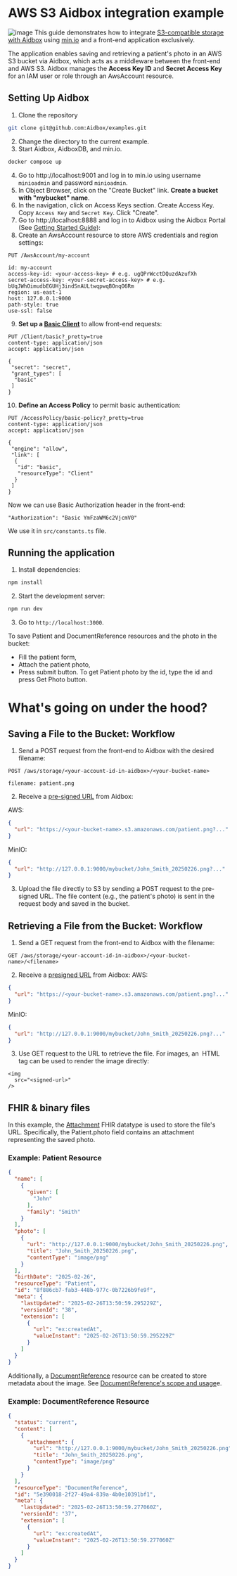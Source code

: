 # AWS S3 Aidbox integration example
![image](https://github.com/user-attachments/assets/fb3026ef-be1f-4ef8-845e-064e463adb0f)
This guide demonstrates how to integrate [S3-compatible storage with Aidbox](https://docs.aidbox.app/storage-1/s3-compatible-storages/aws-s3) using [min.io](https://github.com/minio/minio) and a front-end application exclusively. 

The application enables saving and retrieving a patient's photo in an AWS S3 bucket via Aidbox, which acts as a middleware between the front-end and AWS S3. Aidbox manages the **Access Key ID** and **Secret Access Key** for an IAM user or role through an AwsAccount resource.

## Setting Up Aidbox
1. Clone the repository 
```bash
git clone git@github.com:Aidbox/examples.git 
```
2. Change the directory to the current example.
3. Start Aidbox, AidboxDB, and min.io.
```bash
docker compose up
```
4. Go to http://localhost:9001 and log in to min.io using username `minioadmin` and password `minioadmin`. 
5. In Object Browser, click on the "Create Bucket" link. **Create a bucket with "mybucket" name**.
6. In the navigation, click on Access Keys section. Create Access Key. Copy `Access Key` and `Secret Key`. Click "Create".
7. Go to http://localhost:8888 and log in to Aidbox using the Aidbox Portal (See [Getting Started Guide](https://docs.aidbox.app/getting-started/run-aidbox-locally-with-docker/run-aidbox-locally#id-4.-activate-your-aidbox-instance)):
8. Create an AwsAccount resource to store AWS credentials and region settings:
```http
PUT /AwsAccount/my-account

id: my-account
access-key-id: <your-access-key> # e.g. ugQPrWcctDQuzdAzufXh
secret-access-key: <your-secret-access-key> # e.g. bUqJWhOimudbEGUHj3indSnAULtwqpwqBOnqO6Rm
region: us-east-1
host: 127.0.0.1:9000
path-style: true
use-ssl: false
```
9. **Set up a [Basic Client](https://docs.aidbox.app/modules/security-and-access-control/auth/basic-auth)** to allow front-end requests:
```http
PUT /Client/basic?_pretty=true
content-type: application/json
accept: application/json

{
 "secret": "secret",
 "grant_types": [
  "basic"
 ]
}
```
10. **Define an Access Policy** to permit basic authentication:
```http
PUT /AccessPolicy/basic-policy?_pretty=true
content-type: application/json
accept: application/json

{
 "engine": "allow",
 "link": [
  {
   "id": "basic",
   "resourceType": "Client"
  }
 ]
}
```
Now we can use Basic Authorization header in the front-end:
```
"Authorization": "Basic YmFzaWM6c2VjcmV0"
```
We use it in `src/constants.ts` file.

## Running the application
1. Install dependencies:
```bash
npm install
```
2. Start the development server:
```bash
npm run dev
```
3. Go to `http://localhost:3000`.

To save Patient and DocumentReference resources and the photo in the bucket:
- Fill the patient form,
- Attach the patient photo,
- Press submit button.
To get Patient photo by the id, type the id and press Get Photo button.

# What's going on under the hood?
## Saving a File to the Bucket: Workflow
1. Send a POST request from the front-end to Aidbox with the desired filename:
```http
POST /aws/storage/<your-account-id-in-aidbox>/<your-bucket-name>

filename: patient.png
```
2. Receive a [pre-signed URL](https://docs.aws.amazon.com/AmazonS3/latest/userguide/using-presigned-url.html) from Aidbox:

AWS:
```json
{
  "url": "https://<your-bucket-name>.s3.amazonaws.com/patient.png?..."
}
```

MinIO:
```json
{
  "url": "http://127.0.0.1:9000/mybucket/John_Smith_20250226.png?..."
}
```
3. Upload the file directly to S3 by sending a POST request to the pre-signed URL. The file content (e.g., the patient's photo) is sent in the request body and saved in the bucket.

## Retrieving a File from the Bucket: Workflow
1. Send a GET request from the front-end to Aidbox with the filename:
```http
GET /aws/storage/<your-account-id-in-aidbox>/<your-bucket-name>/<filename>
```
2. Receive a [presigned URL](https://docs.aws.amazon.com/AmazonS3/latest/userguide/using-presigned-url.html) from Aidbox: 
AWS:
```json
{
  "url": "https://<your-bucket-name>.s3.amazonaws.com/patient.png?..."
}
```

MinIO:
```json
{
  "url": "http://127.0.0.1:9000/mybucket/John_Smith_20250226.png?..."
}
```
3. Use GET request to the URL to retrieve the file.
For images, an <img> HTML tag can be used to render the image directly:
```react
<img
  src="<signed-url>"
/>
```

## FHIR & binary files
In this example, the [Attachment](https://build.fhir.org/datatypes.html#attachment) FHIR datatype is used to store the file's URL. Specifically, the Patient.photo field contains an attachment representing the saved photo.

### Example: Patient Resource
```json
{
  "name": [
    {
      "given": [
        "John"
      ],
      "family": "Smith"
    }
  ],
  "photo": [
    {
      "url": "http://127.0.0.1:9000/mybucket/John_Smith_20250226.png",
      "title": "John_Smith_20250226.png",
      "contentType": "image/png"
    }
  ],
  "birthDate": "2025-02-26",
  "resourceType": "Patient",
  "id": "8f886cb7-fab3-448b-977c-0b7226b9fe9f",
  "meta": {
    "lastUpdated": "2025-02-26T13:50:59.295229Z",
    "versionId": "38",
    "extension": [
      {
        "url": "ex:createdAt",
        "valueInstant": "2025-02-26T13:50:59.295229Z"
      }
    ]
  }
}
```
Additionally, a [DocumentReference](https://build.fhir.org/documentreference.html) resource can be created to store metadata about the image. See [DocumentReference's scope and usage](https://build.fhir.org/documentreference.html#scope)e.

### Example: DocumentReference Resource
```json
{
  "status": "current",
  "content": [
    {
      "attachment": {
        "url": "http://127.0.0.1:9000/mybucket/John_Smith_20250226.png",
        "title": "John_Smith_20250226.png",
        "contentType": "image/png"
      }
    }
  ],
  "resourceType": "DocumentReference",
  "id": "5e390018-2f27-49a4-839a-4b0e10391bf1",
  "meta": {
    "lastUpdated": "2025-02-26T13:50:59.277060Z",
    "versionId": "37",
    "extension": [
      {
        "url": "ex:createdAt",
        "valueInstant": "2025-02-26T13:50:59.277060Z"
      }
    ]
  }
}

```
